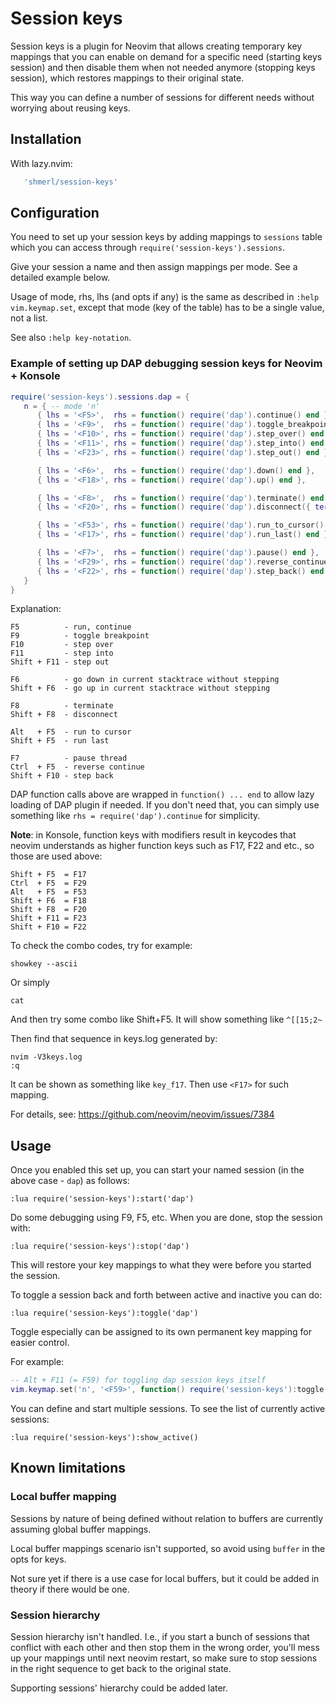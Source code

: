 # Session keys

Session keys is a plugin for Neovim that allows creating temporary key mappings that you can enable on demand
for a specific need (starting keys session) and then disable them when not needed anymore (stopping keys session),
which restores mappings to their original state.

This way you can define a number of sessions for different needs without worrying about reusing keys.

## Installation

With lazy.nvim:

```lua
   'shmerl/session-keys'
```

## Configuration

You need to set up your session keys by adding mappings to `sessions` table which you can access through
`require('session-keys').sessions`.

Give your session a name and then assign mappings per mode. See a detailed example below.

Usage of mode, rhs, lhs (and opts if any) is the same as described in `:help vim.keymap.set`,
except that mode (key of the table) has to be a single value, not a list.

See also `:help key-notation`.

### Example of setting up DAP debugging session keys for Neovim + Konsole

```lua
require('session-keys').sessions.dap = {
   n = { -- mode 'n'
      { lhs = '<F5>',  rhs = function() require('dap').continue() end },
      { lhs = '<F9>',  rhs = function() require('dap').toggle_breakpoint() end },
      { lhs = '<F10>', rhs = function() require('dap').step_over() end },
      { lhs = '<F11>', rhs = function() require('dap').step_into() end },
      { lhs = '<F23>', rhs = function() require('dap').step_out() end },

      { lhs = '<F6>',  rhs = function() require('dap').down() end },
      { lhs = '<F18>', rhs = function() require('dap').up() end },

      { lhs = '<F8>',  rhs = function() require('dap').terminate() end },
      { lhs = '<F20>', rhs = function() require('dap').disconnect({ terminateDebuggee = false }) end },

      { lhs = '<F53>', rhs = function() require('dap').run_to_cursor() end },
      { lhs = '<F17>', rhs = function() require('dap').run_last() end },

      { lhs = '<F7>',  rhs = function() require('dap').pause() end },
      { lhs = '<F29>', rhs = function() require('dap').reverse_continue() end },
      { lhs = '<F22>', rhs = function() require('dap').step_back() end }
   }
}
```

Explanation:

```
F5          - run, continue
F9          - toggle breakpoint
F10         - step over
F11         - step into      
Shift + F11 - step out

F6          - go down in current stacktrace without stepping
Shift + F6  - go up in current stacktrace without stepping

F8          - terminate
Shift + F8  - disconnect

Alt   + F5  - run to cursor
Shift + F5  - run last

F7          - pause thread
Ctrl  + F5  - reverse continue
Shift + F10 - step back
```

DAP function calls above are wrapped in `function() ... end` to allow lazy loading of DAP plugin if needed.
If you don't need that, you can simply use something like `rhs = require('dap').continue` for simplicity.

**Note**: in Konsole, function keys with modifiers result in keycodes that neovim understands as higher function keys
  such as F17, F22 and etc., so those are used above:

```
Shift + F5  = F17
Ctrl  + F5  = F29
Alt   + F5  = F53
Shift + F6  = F18
Shift + F8  = F20
Shift + F11 = F23
Shift + F10 = F22
```

To check the combo codes, try for example:

```
showkey --ascii
```

Or simply

```
cat
```

And then try some combo like Shift+F5. It will show something like `^[[15;2~`

Then find that sequence in keys.log generated by:

```
nvim -V3keys.log
:q
```

It can be shown as something like `key_f17`. Then use `<F17>` for such mapping.

For details, see: https://github.com/neovim/neovim/issues/7384

## Usage

Once you enabled this set up, you can start your named session (in the above case - `dap`) as follows:

```vim
:lua require('session-keys'):start('dap')
```

Do some debugging using F9, F5, etc. When you are done, stop the session with:

```vim
:lua require('session-keys'):stop('dap')
```

This will restore your key mappings to what they were before you started the session.

To toggle a session back and forth between active and inactive you can do:

```vim
:lua require('session-keys'):toggle('dap')
```

Toggle especially can be assigned to its own permanent key mapping for easier control.

For example:

```lua
-- Alt + F11 (= F59) for toggling dap session keys itself
vim.keymap.set('n', '<F59>', function() require('session-keys'):toggle('dap') end)

```

You can define and start multiple sessions. To see the list of currently active sessions:

```vim
:lua require('session-keys'):show_active()
```

## Known limitations

### Local buffer mapping

Sessions by nature of being defined without relation to buffers are currently assuming global buffer mappings.

Local buffer mappings scenario isn't supported, so avoid using `buffer` in the opts for keys.

Not sure yet if there is a use case for local buffers, but it could be added in theory if there would be one.

### Session hierarchy

Session hierarchy isn't handled. I.e., if you start a bunch of sessions that conflict with each other and then stop them in the wrong order,
you'll mess up your mappings until next neovim restart, so make sure to stop sessions in the right sequence to get back to the original state.

Supporting sessions' hierarchy could be added later.
